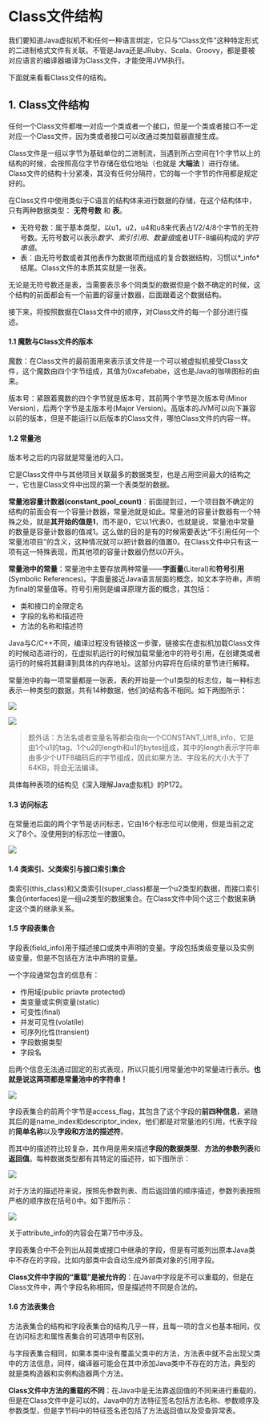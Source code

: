 # Class文件结构

我们要知道Java虚拟机不和任何一种语言绑定，它只与“Class文件”这种特定形式的二进制格式文件有关联。不管是Java还是JRuby、Scala、Groovy，都是要被对应语言的编译器编译为Class文件，才能使用JVM执行。

下面就来看看Class文件的结构。

## 1. Class文件结构

任何一个Class文件都唯一对应一个类或者一个接口，但是一个类或者接口不一定对应一个Class文件，因为类或者接口可以改通过类加载器直接生成。

Class文件是一组以字节为基础单位的二进制流，当遇到所占空间在1个字节以上的结构的时候，会按照高位字节存储在低位地址（也就是 **大端法** ）进行存储。Class文件的结构十分紧凑，其没有任何分隔符，它的每一个字节的作用都是规定好的。

在Class文件中使用类似于C语言的结构体来进行数据的存储，在这个结构体中，只有两种数据类型： **无符号数** 和 **表**。

* 无符号数：属于基本类型，以u1，u2，u4和u8来代表占1/2/4/8个字节的无符号数。无符号数可以表示*数字*、*索引引用*、*数量值*或者UTF-8编码构成的*字符串值*。
* 表：由无符号数或者其他表作为数据项而组成的复合数据结构，习惯以*_info*结尾。Class文件的本质其实就是一张表。

无论是无符号数还是表，当需要表示多个同类型的数据但是个数不确定的时候，这个结构的前面都会有一个前置的容量计数器，后面跟着这个数据结构。

接下来，将按照数据在Class文件中的顺序，对Class文件的每一个部分进行描述。

#### 1.1 魔数与Class文件的版本

魔数：在Class文件的最前面用来表示该文件是一个可以被虚拟机接受Class文件，这个魔数由四个字节组成，其值为0xcafebabe，这也是Java的咖啡图标的由来。

版本号：紧跟着魔数的四个字节就是版本号，其前两个字节是次版本号(Minor Version)，后两个字节是主版本号(Major Version)。高版本的JVM可以向下兼容以前的版本，但是不能运行以后版本的Class文件，哪怕Class文件的内容一样。

#### 1.2 常量池

版本号之后的内容就是常量池的入口。

它是Class文件中与其他项目关联最多的数据类型，也是占用空间最大的结构之一，它也是Class文件中出现的第一个表类型的数据。

**常量池容量计数器(constant_pool_count)**：前面提到过，一个项目数不确定的结构的前面会有一个容量计数器，常量池就是如此。常量池的容量计数器有一个特殊之处，就是**其开始的值是1**，而不是0，它以1代表0，也就是说，常量池中常量的数量是容量计数器的值减1。这么做的目的是有的时候需要表达“不引用任何一个常量池项目”的含义，这种情况就可以把计数器的值置0。在Class文件中只有这一项有这一特殊表现，而其他项的容量计数器仍然以0开头。

**常量池中的常量**：常量池中主要存放两种常量——**字面量**(Literal)和**符号引用**(Symbolic References)。字面量接近Java语言层面的概念，如文本字符串，声明为final的常量值等。符号引用则是编译原理方面的概念，其包括：

* 类和接口的全限定名
* 字段的名称和描述符
* 方法的名称和描述符

Java与C/C++不同，编译过程没有链接这一步骤，链接实在虚拟机加载Class文件的时候动态进行的，在虚拟机运行的时候加载常量池中的符号引用，在创建类或者运行的时候将其翻译到具体的内存地址。这部分内容将在后续的章节进行解释。

常量池中的每一项常量都是一张表，表的开始是一个u1类型的标志位，每一种标志表示一种类型的数据，共有14种数据，他们的结构各不相同。如下两图所示：

![](image/class/1.png)

![](image/class/2.png)

> 题外话：方法名或者变量名等都会指向一个CONSTANT_Utf8_info，它是由1个u1的tag、1个u2的length和u1的bytes组成，其中的length表示字符串由多少个UTF8编码后的字节组成，因此如果方法、字段名的大小大于了64KB，将会无法编译。

具体每种表项的结构见《深入理解Java虚拟机》的P172。

#### 1.3 访问标志

在常量池后面的两个字节是访问标志，它由16个标志位可以使用，但是当前之定义了8个。没使用到的标志位一律置0。

![](image/class/3.png)

#### 1.4 类索引、父类索引与接口索引集合

类索引(this_class)和父类索引(super_class)都是一个u2类型的数据，而接口索引集合(interfaces)是一组u2类型的数据集合。在Class文件中同个这三个数据来确定这个类的继承关系。

#### 1.5 字段表集合

字段表(field_info)用于描述接口或类中声明的变量。字段包括类级变量以及实例级变量，但是不包括在方法中声明的变量。

一个字段通常包含的信息有：
* 作用域(public priavte protected)
* 类变量或实例变量(static)
* 可变性(final)
* 并发可见性(volatile)
* 可序列化性(transient)
* 字段数据类型
* 字段名

后两个信息无法通过固定的形式表现，所以只能引用常量池中的常量进行表示。**也就是说这两项都是常量池中的字符串！**

![](image/class/4.png)

字段表集合的前两个字节是access_flag，其包含了这个字段的**前四种信息**，紧随其后的是name_index和descriptor_index，他们都是对常量池的引用，代表字段的**简单名称**以及**字段和方法的描述符**。

而其中的描述符比较复杂，其作用是用来描述**字段的数据类型**、**方法的参数列表**和**返回值**。每种数据类型都有其特定的描述符，如下图所示：

![](image/class/5.png)

对于方法的描述符来说，按照先参数列表、而后返回值的顺序描述，参数列表按照严格的顺序放在括号()中。如下图所示：

![](image/class/6)

关于attribute_info的内容会在第7节中涉及。

字段表集合中不会列出从超类或接口中继承的字段，但是有可能列出原本Java类中不存在的字段，比如内部类中会自动生成外部类对象的引用字段。

**Class文件中字段的“重载”是被允许的**：在Java中字段是不可以重载的，但是在Class文件中，两个字段名称相同，但是描述符不同是合法的。

#### 1.6 方法表集合

方法表集合的结构和字段表集合的结构几乎一样，且每一项的含义也基本相同，仅在访问标志和属性表集合的可选项中有区别。

与字段表集合相同，如果本类中没有覆盖父类中的方法，方法表中就不会出现父类中的方法信息，同样，编译器可能会在其中添加Java类中不存在的方法，典型的就是类构造器<clinit>和实例构造器<init>两个方法。

**Class文件中方法的重载的不同**：在Java中是无法靠返回值的不同来进行重载的，但是在Class文件中是可以的。Java中的方法特征签名包括方法名称、参数顺序及参数类型，但是字节码中的特征签名还包括了方法返回值以及受查异常表。